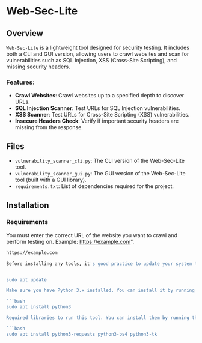 # Web-Sec-Lite

## Overview
`Web-Sec-Lite` is a lightweight tool designed for security testing. It includes both a CLI and GUI version, allowing users to crawl websites and scan for vulnerabilities such as SQL Injection, XSS (Cross-Site Scripting), and missing security headers.

### Features:
- **Crawl Websites**: Crawl websites up to a specified depth to discover URLs.
- **SQL Injection Scanner**: Test URLs for SQL Injection vulnerabilities.
- **XSS Scanner**: Test URLs for Cross-Site Scripting (XSS) vulnerabilities.
- **Insecure Headers Check**: Verify if important security headers are missing from the response.

## Files
- `vulnerability_scanner_cli.py`: The CLI version of the Web-Sec-Lite tool.
- `vulnerability_scanner_gui.py`: The GUI version of the Web-Sec-Lite tool (built with a GUI library).
- `requirements.txt`: List of dependencies required for the project.
## Installation

### Requirements
You must enter the correct URL of the website you want to crawl and perform testing on. Example: https://example.com".

```bash
https://example.com

Before installing any tools, it's good practice to update your system to ensure you have the latest package information by running the following command.


sudo apt update

Make sure you have Python 3.x installed. You can install it by running the following command.

```bash
sudo apt install python3

Required libraries to run this tool. You can install them by running the following command.

```bash
sudo apt install python3-requests python3-bs4 python3-tk
